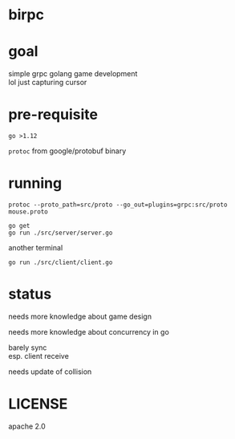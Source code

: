 # birpc

# goal

simple grpc golang game development\
lol just capturing cursor

# pre-requisite

`go >1.12`

`protoc` from google/protobuf binary

# running

```
protoc --proto_path=src/proto --go_out=plugins=grpc:src/proto mouse.proto
```
```
go get
go run ./src/server/server.go
```
another terminal
```
go run ./src/client/client.go
```

# status

needs more knowledge about game design

needs more knowledge about concurrency in go

barely sync\
esp. client receive

needs update of collision

# LICENSE

apache 2.0
